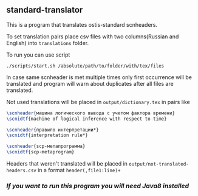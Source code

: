 ## standard-translator

This is a program that translates ostis-standard scnheaders.

To set translation pairs place csv files with two columns(Russian and English) into `translations` folder.

To run you can use script
```shell
./scripts/start.sh /absolute/path/to/folder/with/tex/files
```

In case same scnheader is met multiple times only first occurrence will be translated and program will warn about duplicates after all files are translated.

Not used translations will be placed in `output/dictionary.tex` in pairs like

```tex
\scnheader{машина логического вывода с учетом фактора времени}
\scnidtf{machine of logical inference with respect to time}

\scnheader{правило интерпретации*}
\scnidtf{interpretation rule*}

\scnheader{scp-метапрограмма}
\scnidtf{scp-metaprogram}
```

Headers that weren't translated will be placed in `output/not-translated-headers.csv` in a format `header(,file1:line)+`

### **_If you want to run this program you will need Java8 installed_**